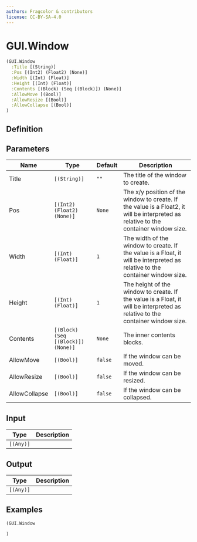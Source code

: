 ```yaml
---
authors: Fragcolor & contributors
license: CC-BY-SA-4.0
---
```



# GUI.Window

```clojure
(GUI.Window
  :Title [(String)]
  :Pos [(Int2) (Float2) (None)]
  :Width [(Int) (Float)]
  :Height [(Int) (Float)]
  :Contents [(Block) (Seq [(Block)]) (None)]
  :AllowMove [(Bool)]
  :AllowResize [(Bool)]
  :AllowCollapse [(Bool)]
)
```


## Definition




## Parameters

| Name | Type | Default | Description |
|------|------|---------|-------------|
| Title | `[(String)]` | `""` | The title of the window to create. |
| Pos | `[(Int2) (Float2) (None)]` | `None` | The x/y position of the window to create. If the value is a Float2, it will be interpreted as relative to the container window size. |
| Width | `[(Int) (Float)]` | `1` | The width of the window to create. If the value is a Float, it will be interpreted as relative to the container window size. |
| Height | `[(Int) (Float)]` | `1` | The height of the window to create. If the value is a Float, it will be interpreted as relative to the container window size. |
| Contents | `[(Block) (Seq [(Block)]) (None)]` | `None` | The inner contents blocks. |
| AllowMove | `[(Bool)]` | `false` | If the window can be moved. |
| AllowResize | `[(Bool)]` | `false` | If the window can be resized. |
| AllowCollapse | `[(Bool)]` | `false` | If the window can be collapsed. |


## Input

| Type | Description |
|------|-------------|
| `[(Any)]` |  |


## Output

| Type | Description |
|------|-------------|
| `[(Any)]` |  |


## Examples

```clojure
(GUI.Window

)
```
